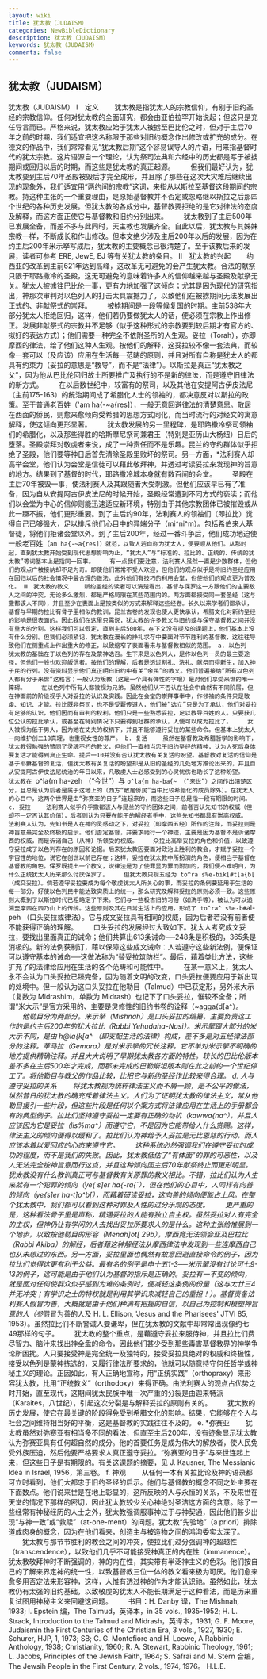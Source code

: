 ```yaml
---
layout: wiki
title: 犹太教（JUDAISM）
categories: NewBibleDictionary
description: 犹太教（JUDAISM）
keywords: 犹太教（JUDAISM）
comments: false
---
```


## 犹太教（JUDAISM）



犹太教（JUDAISM）
Ⅰ　定义
　　犹太教是指犹太人的宗教信仰，有别于旧约圣经的宗教信仰。任何对犹太教的全面研究，都会由亚伯拉罕开始说起；但这只是充任导言而已。严格来说，犹太教应始于犹太人被掳至巴比伦之时，但对于主后70年之前的时期，我们适宜把这名称限于那些对旧约概念作出修改或扩充的成分。在德文的作品中，我们常常看见“犹太教后期”这个容易误导人的片语，用来指基督时代的犹太宗教。这片语源自一个理论，认为祭司法典和六经中的历史都是写于被掳期间或回归以后的时期，而这些是犹太教的真正起源。
　　但我们最好认为，犹太教要到主后70年圣殿被毁后才完全成形，并且除了那些在这次大灾难后继续出现的现象外，我们适宜用“两约间的宗教”这词，来指从以斯拉至基督这段期间的宗教。持这种主张的一个重要理由，是原始基督教并不否定或忽略继以斯拉之后那四个世纪的各种历史发展。但犹太教的各成分中，基督教要拒绝的是它对律法的态度及解释，而这方面正使它与基督教和旧约分别出来。
　　犹太教到了主后500年已发展全备，而差不多与此同时，天主教也发展齐全。自此以后，犹太教与其姊妹宗教一样，不断成长和作出修改。但本文绝少涉及主后200年以后的发展，因为在约主后200年米示拏写成后，犹太教的主要概念已很清楚了。至于该教后来的发展，读者可参考 ERE,
JewE, EJ 等有关犹太教的条目。
Ⅱ　犹太教的兴起
　　约西亚的改革到主前621年达到高峰，这改革无可避免的会产生犹太教。合法的献祭只限于耶路撒冷的圣殿，这无可避免的意味着许多人的信仰越来越与圣殿及献祭无关。犹太人被掳往巴比伦一事，更有力地加强了这倾向；尤其是因为现代的研究指出，神那次审判对以色列人的打击太具震撼力了，以致他们在被掳期间无法发展出正式的、非献祭式的崇拜。
　　被掳期间是一段等候复国的时期。主前538年大部分犹太人拒绝回归，这样，他们若仍要做犹太人的话，便必须在宗教上作出修正。发展非献祭式的宗教并不足够（似乎这种形式的宗教要到较后期才有官方的、拟好的表达方式）；他们需要一种完全不依附圣所的人生观。妥拉（Torah），亦即摩西的律法，给了他们这种人生观。按他们的解释，这妥拉较不像一套法典，而较像一套可以（及应该）应用在生活每一范畴的原则，并且对所有自称是犹太人的都具有约束力（妥拉的意思是“教导”，而不是“法律”）。以斯拉是真正“犹太教之父”，因为他从巴比伦回归故土所要推广及执行的不是新的律法，而是遵守旧律法的新方式。
　　在以后数世纪中，较富有的祭司，以及其他在安提阿古伊皮法尼（主前175-163）的统治期间成了希腊化人士的领袖的，都决意反对以斯拉的政策。至于普通老百姓（'am ha{-~a{res]），一般无意回避律法的清楚意思。散居在西面的侨民，则愈来愈倾向受希腊的思想方式同化，而当时流行的对经文的寓意解释，使这倾向更形显著。
　　犹太教发展的另一里程碑，是耶路撒冷祭司领袖们的希腊化，以及那些得胜的哈斯摩尼祭司兼君王（特别是亚历山大杨纽）日后的堕落。圣殿崇拜对敬虔者来说，成了一种责任而不是乐趣。昆兰的守约群体似乎拒绝了圣殿，他们要等神日后首先清除圣殿里败坏的祭司。另一方面，*法利赛人却高举会堂，他们认为会堂是信徒可以藉此敬拜神，并透过考读妥拉来发现神的旨意的地方。结果到了基督的时代，耶路撒冷城本身就有数百间的会堂。
　　圣殿在主后70年被毁一事，使法利赛人及其跟随者大受刺激。但他们应该早已有了准备，因为自从安提阿古伊皮法尼的时候开始，圣殿经常遭到不同方式的亵渎；而他们以会堂为中心的信仰则能迅速适应新环境，特别由于其他宗教团体已被摧毁或从此一蹶不振，他们更形重要。到了主后约90年，法利赛人的领袖们（即拉比）觉得自己已够强大，足以排斥他们心目中的异端分子（mi^ni^m）。包括希伯来人基督徒，将他们拒诸会堂以外。到了主后200年，经过一番斗争后，他们成功地迫使一般老百姓（`am ha{-~a{res]）就范，以致人若自称为犹太人，便要顺从他们。从那时起，直到犹太教开始受到现代思想影响为止，“犹太人”与“标准的、拉比的、正统的、传统的犹太教”等词基本上是指同一回事。
　　有一点我们要注意，法利赛人虽然一直是少数群体，但他们的观点广被接纳却不足为奇。即使他们常常不受人欢迎，但他们的观点似乎是将旧约圣经应用在回归以后的社会情况中最合理的做法。此外他们有技巧的利用会堂，也使他们的观点更为普及化。
Ⅲ　犹太教的教义
　　新约圣经的读者可以清楚看出，基督与保罗这一方跟他们的主要敌人之间的冲突，无论多么激烈，都是严格局限在某些范围内的。两方面都接受同一套圣经（这与撒都该人不同），并且至少在表面上是按类似的方式来解释这些经卷。长久以来学者们都承认，基督与早期的拉比有骨子里相似的教训，昆兰古卷的发现也使人更快承认，希腊文化对新约圣经的影响是很表面的。因此我们在这里只需说，犹太教的许多教义与旧约或与保守基督教之间并没有重大的分别。这样我们可以假定，直到主后500年，在下文没有提及的课题上，他们基本上没有什么分别。但我们必须紧记，犹太教在漫长的挣扎求存中要面对节节胜利的基督教，这往往导致他们在侧重点上作出重大的修正，以致缩窄了表面看来与基督教相似的范围。
a. 以色列
　　犹太教的基础在于以色列的存在及蒙神选召。生下来是以色列人，是作以色列一员的最主要途径，但他们一般也欢迎皈信者。按他们的理解，后者是透过割礼、洗礼、献祭而得新生，加入神子民的行列。没有资料显示他们真正明白旧约中有关“余民”的教义。他们普遍接纳“所有以色列人都有分于来世”这格言；一般认为叛教（这是一个具有弹性的字眼）是对他们享受来世的唯一障碍。
　　在以色列中所有人都被视为兄弟。虽然他们从不否认在社会中自然有不同阶层，但在神面前的阶级视乎人对妥拉的认识及实践。因此在会堂的崇拜事奉中，作领袖的条件只是敬虔、知识、才能。拉比既非祭司，也不是受薪传道人，他们被“选立”只是为了承认，他们对妥拉有足够的认识，他们因而有审判的权利。他们只是一些熟悉妥拉，足以教导百姓的人。只要获几位公认的拉比承认，或甚至在特别情况下只要得到社群的承认，人便可以成为拉比了。
　　女人被视为低于男人，因为她在丈夫的权柄下，并且不能够遵行妥拉的某些命令。但基本上犹太人一向维护创二18真理，也重视女性的尊严。
b. 复活
　　虽然在基督教及希腊哲学的影响下，犹太教很勉强的赞同了灵魂不朽的教义，但他们一直相当忠于旧约圣经的精神，认为人死后身体要复活才能得到真正生命。提后一10并没有否认犹太教有关复活的盼望。基督教对复活的信仰是基于耶稣基督的复活，但犹太教有关复活的盼望却是从旧约圣经的几处地方推论出来的，并且自从安提阿古伊皮法尼统治的年日以来，凡敬虔人士必感受到的心灵忧伤也助长了这种盼望。
　　犹太教在 `o^la{m ha-zeh （“今世”）与 `o^la{m ha-ba{~ （“来世”）之间作出清楚区分，且总是认为后者是属于这地上的（西方“散居侨民”当中比较希腊化的成员除外）。在犹太人的心目中，这两个世界是由“弥赛亚的日子”连起来的，而这些日子总是指一段有期限的时间。
c. 妥拉
　　法利赛人似乎介乎撒都该人与昆兰的守约团体之间，前者否认先知书的权威（但却不一定否认其价值），后者则认为只要在能干的解经者手中，这些先知书都具有崇高权威。
　　法利赛人认为，先知书是人在神的灵感动之下，对妥拉（即摩西五经）所作的注释，而妥拉则是神旨意最完全及终极的启示。他们否定基督，并要求祂行一个神迹，主要是因为基督不是诉诸摩西的权威，而是诉诸自己〔从神〕所领受的权威。
　　众拉比高举妥拉的角色和价值，以致遵守妥拉成了以色列存在的原因和论据。后来犹太教因要面对政治上胜利的教会，才赋予妥拉一个宇宙性的地位，说它在创世以前已存在；这样，妥拉在犹太教中所扮演的角色，便相当于基督在基督教的角色。保罗既提出一个教义，说律法是为了使罪显为罪而附加的，我们便不难明白，为什么正统犹太人历来那么讨厌保罗了。
　　但犹太教只视五经为 to^ra s%e-bik[#t[a{b[ （成交妥拉）。倘若遵守妥拉要成为每个敬虔犹太人所关心的事，而妥拉的条例要延用于生活的每一部分，好使以色列民中能达致实质上的统一，那么研究及解释妥拉的原则必须一致。这些原则大概到了以斯拉时代已粗略定了下来。它们与一些极古旧的习俗（如洗手等），被认为可以追溯至摩西在西乃山上的传统。这些原则及其在日常生活上的应用，形成了 to^ra^ s%e-b#`al-peh （口头妥拉或律法）。它与成文妥拉具有相同的权威，因为后者若没有前者便不能获得正确的理解。
　　口头妥拉的发展经过大致如下。犹太人考究成文妥拉，要找出里面真正的诫命；他们共算出613条诫命──248条是积极的，365条是消极的。新的法例获制订，藉以保障这些成文诫命：人若遵守这些新法例，便保证可以遵守基本的诫命──这做法称为“替妥拉筑防栏”。最后，藉着类比方法，这些扩充了的法律给应用在生活的各个范畴和可能性中。
　　在某一意义上，犹太人永不会认为口头妥拉已臻完备，因为随着文明的改变，口头妥拉便要应用于新出现的处境中。但一般认为这口头妥拉在他勒目（Talmud）中已获定形，另外米大示（复数为 Midrashim，单数为 Midrash）也记下了口头妥拉，惟较不全备；所谓“米大示”是官方采用的、主要是灵修性的旧约书卷的诠释（~agga{d[a^）。
　　*他勒目分为两部分。米示拏（Mishnah）是口头妥拉的编纂，主要负责这工作的是约主后200年的犹大拉比（Rabbi Yehudaha-Nasi）。米示拏跟大部分的米大示不同，是由 h@la{k[a^ （即支配生活的法律）构成，差不多是对五经律法部分的注释。革马拉（Gemara）是对米示拏的冗长注释。它不单对米示拏不明确的地方提供精确注释。并且大大说明了早期犹太教各方面的特性。较长的巴比伦版本差不多在主后500年才完成，而那未完成的巴勒斯坦版本则在此之前约一个世纪停工了。将他勒目与教父的作品比较，比把它与新约圣经作比较来得合理。
d. 人与遵守妥拉的关系
　　将犹太教视为统粹律法主义而不屑一顾，是不公平的做法，纵然昔日的犹太教的确充斥着律法主义。人们为了证明犹太教的律法主义，常从他勒目援引一些片段，但这些片段是任何以个案方式将法律应用在生活上的手册都会有的典型例子。拉比们坚持遵守妥拉一定要有正确的动机（kawwa{na^），并且人应该因为它是妥拉（lis%ma^）而遵守它，不是因为它能带给人什么赏赐。这样，律法主义的倾向便得以缓和了。拉比们认为神给予人妥拉是无比恩慈的行动，而人应该本着以爱回应的心态来遵守它。
　　这种系统必然强调我们在遵守妥拉时成功的程度，而不是我们的失败。因此，犹太教低估了“有体面”的罪的可恶性，以及人无法完全按神旨意而行这点，并且这种倾向因主后70年献祭终止而更形明显。犹太教没有什么教训真正可与基督教有关原罪的教义相比。不错，拉比们认为人生来就有一个犯罪的倾向（ye{ s]er ha{-ra{`），但在他们的心目中，人同样有向善的倾向（ye{s]er ha-t]o^b[），而藉着研读妥拉，这向善的倾向便能占上风。在整个犹太教中，我们都可以看到这种对罪及人性的过分乐观的态度。
　　更严重的是，这种看法骨子里是声称，精通妥拉的人能有独立自主权。虽然妥拉对人有完全的主权，但神仍让有学问的人去找出妥拉所要求人的是什么。这种主张给推展到一个地步，以致按他勒目的形容（Menah]ot[ 29b），摩西竟无法领会亚及巴拉比（Rabbi Akiba）的解经，后者藉这种解经法从摩西律法中发现到一些连摩西自己也从未想过的东西。另一方面，妥拉里面也偶然有故意回避直接命令的例子，因为拉比们觉得这更有利于公益。最有名的例子是申十五1-3──米示拏没有讨论可七9-13的例子，这可能是由于他们认为基督的指斥是正确的。妥拉有一不变的倾向，就是面对任何使群众似乎感到为难的条例时，便减轻这条例的份量（这与太廿三4并无冲突；有学识之士的特权就是利用其学识来减轻自己的重担！）。基督责备法利赛人假冒为善，大概就是由于他们种满有把握的自信，以自己为控制和模塑神旨意的人（参*假冒为善的人及 H. L. Ellison, 'Jesus and
the Pharisees' JTVI 85, 1953）。虽然拉比们不断警诫人要谦卑，但在犹太教的文献中却常常出现像约七49那样的句子。
　　犹太教的整个重点，是藉遵守妥拉来服侍神，并且拉比们费尽智力、脑汁来找出神全盘的命令，因此他们甚少受到那些毒害基督教界的神学争论所困扰。人只要接受神是完全统一及独特的，接受妥拉具绝对的权威和终极性，接受以色列是蒙神拣选的，又履行律法所要求的，他就可以随意持守何任哲学或神秘主义的理论。正因如此，有人正确地宣称，用“正统实践”（orthopraxy）来形容犹太教，比用“正统教义”（orthodoxy）来得正确。由法利赛人的观点占优势之时开始，直至现代，这期间犹太民族中唯一次严重的分裂是由迦来特派（Karaites，八世纪），引起这次分裂是与解释妥拉的原则有关的。
　　犹太教的历史发展，使它在最关键的阶段得免受到希腊文化的影响。结果，它能够在个人与社会之间维持相当好的平衡，这是基督教的实践往往不及的。
e. *弥赛亚
　　犹太教虽然对弥赛亚有相当多不同的看法，但直至主后200年，没有迹象显示犹太教认为弥赛亚具有任何超自然的成分。他的首要任务是成为伟大的解放者，使人民免受外族压迫，然后他要严格要求人真正遵守妥拉。“弥赛亚的日子”与来世连起上来，但这些日子是有期限的。有关这课题的摘要，见 J. Kausner, The Messianic Idea in Israel, 1956，第三卷。
f. 神观
　　从任何一本有关拉比论及神的语录都可立时看到，他们大都忠于旧约圣经的启示。他们与基督教的概念不同之处主要在下面数点。他们说来世是在地上彰显的，这所反映的人与永恒的关系，不及来世在天堂的情况下那样的密切，因此犹太教较少关心神绝对圣洁这方面的含意。除了一些经常有神秘经历的人士之外，犹太教强调服事神过于与神契通，因此他们甚少出现“与神一致”或“救赎”（at-one-ment）的问题。犹太教“先验地”（a priori）排除道成肉身的概念，因为在他们看来，创造主与被造物之间的鸿沟委实太深了。
　　犹太教与那节节胜利的教会之间的冲突，使拉比们过分强调神的超越性（transcendence），以致他们几乎不可能接受神真正的内在性（immanence）。犹太教敬拜神时不断强调的，神的内在性，其实带有半泛神主义的色彩。他们按自己的了解来界定神的统一性，以致基督教三位一体的教义看来极为可厌。他们愈来愈多用否定法来形容神，这样，人惟有透过神的作为才能认识祂。虽然如此，犹太教仍有太强的旧约基础，以致敬虔的犹太人不能长期满足于这种看法，而是历来重复试图用神秘主义来回避这问题。
　　书目：H. Danby 译，The Mishnah, 1933; I. Epstein 编，The Talmud，英译本，in 35 vols., 1935-1952; H.
L. Strack, Introduction to the Talmud and
Midrash，英译本，1931; G. F. Moore, Judaismin
the First Centuries of the Christian Era, 3 vols., 1927, 1930; E. Schurer, HJP, 1, 1973; SB; C. G. Montefiore and H. Loewe, A Rabbinic Anthology, 1938; Christianity,
1960; R. A. Stewart, Rabbinic Theology,
1961; L. Jacobs, Principles of the Jewish
Faith, 1964; S. Safrai and M. Stern 合编，The Jewsih People in the First Century, 2 vols., 1974, 1976。
H.L.E.




